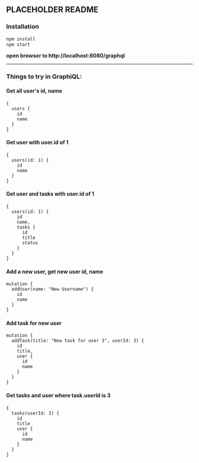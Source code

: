 ##  PLACEHOLDER README

### Installation

```bash
npm install
npm start
```

**open browser to http://localhost:8080/graphql**

-----------

### Things to try in GraphiQL:

#### Get all user's id, name

```
{
  users {
    id
    name
  }
}
```

#### Get user with user.id of 1

```
{
  users(id: 1) {
    id
    name
  }
}
```

#### Get user and tasks with user.id of 1

```
{
  users(id: 1) {
    id
    name,
    tasks {
      id
      title
      status
    }
  }
}
```

#### Add a new user, get new user id, name

```
mutation {
  addUser(name: "New Username") {
    id
    name
  }
}
```

#### Add task for new user

```
mutation {
  addTask(title: "New task for user 3", userId: 3) {
    id
    title,
    user {
      id
      name
    }
  }
}
```

#### Get tasks and user where task.userId is 3

```
{
  tasks(userId: 3) {
    id
    title
    user {
      id
      name
    }
  }
}
```

